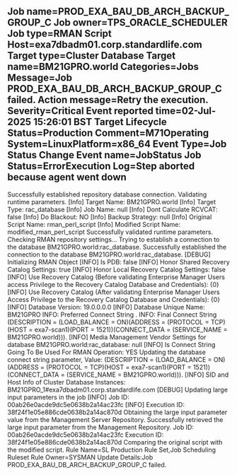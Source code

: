 Job&nbsp;name=PROD_EXA_BAU_DB_ARCH_BACKUP_GROUP_C 
Job&nbsp;owner=TPS_ORACLE_SCHEDULER 
Job&nbsp;type=RMAN Script 
Host=exa7dbadm01.corp.standardlife.com 
Target type=Cluster Database 
Target name=BM21GPRO.world 
Categories=Jobs 
Message=Job PROD_EXA_BAU_DB_ARCH_BACKUP_GROUP_C failed. 
Action message=Retry the execution. 
Severity=Critical 
Event reported time=02-Jul-2025 15:26:01 BST 
Target Lifecycle Status=Production 
Comment=M71Operating System=LinuxPlatform=x86_64 Event Type=Job Status Change 
Event name=JobStatus 
Job Status=ErrorExecution Log=Step aborted because agent went down
-----
Successfully established repository database connection.
Validating runtime parameters.
[Info] Target Name: BM21GPRO.world
[Info] Target Type: rac_database
[Info] Job Name: null
[Info] Dont Calculate RCVCAT: false
[Info] Do Blackout: NO
[Info] Backup Strategy: null
[Info] Original Script Name: rman_perl_script
[Info] Modified Script Name: modified_rman_perl_script
Successfully validated runtime parameters.
Checking RMAN repository settings...
Trying to establish a connection to the database BM21GPRO.world:rac_database.
Successfully established the connection to the database BM21GPRO.world:rac_database.
[DEBUG] Initializing RMAN Object
[INFO] Is PDB: false
[INFO] Honor Shared Recovery Catalog Settings: true
[INFO] Honor Local Recovery Catalog Settings: false
[INFO] Use Recovery Catalog (Before validating Enterprise Manager Users access Privilege to the Recovery Catalog Database and Credentials): {0}
[INFO] Use Recovery Catalog (After validating Enterprise Manager Users Access Privilege to the Recovery Catalog Database and Credentials): {0}
[INFO] Database Version: 19.0.0.0.0
[INFO] Database Unique Name: BM21GPRO
INFO: Preferred Connect String .
INFO: Final Connect String (DESCRIPTION = (LOAD_BALANCE = ON)(ADDRESS = (PROTOCOL = TCP)(HOST = exa7-scan1)(PORT = 1521))(CONNECT_DATA = (SERVICE_NAME = BM21GPRO.world))).
[INFO] Media Management Vendor Settings for database BM21GPRO.world:rac_database: null
[INFO] Is Connect String Going To Be Used For RMAN Operation: YES
Updating the database connect string parameter, Value: (DESCRIPTION = (LOAD_BALANCE = ON)(ADDRESS = (PROTOCOL = TCP)(HOST = exa7-scan1)(PORT = 1521))(CONNECT_DATA = (SERVICE_NAME = BM21GPRO.world))).
[INFO] SID and Host Info of Cluster Database Instances: BM21GPRO_1#exa7dbadm01.corp.standardlife.com
[DEBUG] Updating large input parameters in the job
[INFO] Job ID: 00ab26e0acde9dc5e0638b2a14ac23fc
[INFO] Execution ID: 38f24f1e05e886cde0638b2a14ac870d
Obtaining the large input parameter value from the Management Server Repository.
Successfully retrieved the large input parameter from the Management Repository.
Job ID: 00ab26e0acde9dc5e0638b2a14ac23fc
Execution ID: 38f24f1e05e886cde0638b2a14ac870d
Comparing the original script with the modified script.
 Rule Name=SL Production Rule Set,Job Scheduling Ruleset 
Rule Owner=SYSMAN 
Update Details:Job PROD_EXA_BAU_DB_ARCH_BACKUP_GROUP_C failed.
